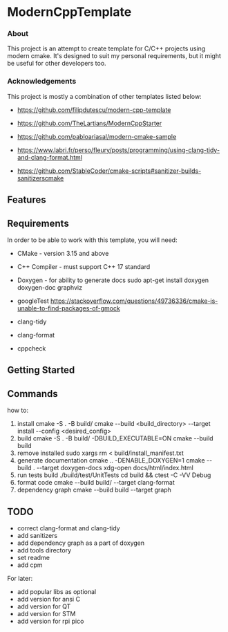 # ModernCppTemplate 

### About 
This project is an attempt to create template for C/C++ projects using modern cmake. It's designed to suit my personal requirements, but it might be useful for other developers too. 
### Acknowledgements 
This project is mostly a combination of other templates listed below: 
* https://github.com/filipdutescu/modern-cpp-template 
* https://github.com/TheLartians/ModernCppStarter 
* https://github.com/pabloariasal/modern-cmake-sample 


* https://www.labri.fr/perso/fleury/posts/programming/using-clang-tidy-and-clang-format.html
* https://github.com/StableCoder/cmake-scripts#sanitizer-builds-sanitizerscmake
## Features 

## Requirements 
In order to be able to work with this template, you will need: 
* CMake - version 3.15 and above 
* C++ Compiler - must support C++ 17 standard 
* Doxygen - for ability to generate docs
sudo apt-get install doxygen doxygen-doc graphviz 
* googleTest
https://stackoverflow.com/questions/49736336/cmake-is-unable-to-find-packages-of-gmock

* clang-tidy
* clang-format
* cppcheck
## Getting Started 

## Commands 
how to: 
1. install 
cmake -S . -B build/ 
cmake --build <build_directory> --target install --config <desired_config> 
2. build 
cmake -S . -B build/ -DBUILD_EXECUTABLE=ON 
cmake --build build 
3. remove installed 
sudo xargs rm < build/install_manifest.txt 
4. generate documentation
cmake .. -DENABLE_DOXYGEN=1
cmake --build . --target doxygen-docs
xdg-open docs/html/index.html 
5. run tests
build
./build/test/UnitTests
cd build && ctest -C -VV Debug
6. format code
cmake --build build/ --target clang-format
7. dependency graph
cmake --build build --target graph

## TODO
* correct clang-format and clang-tidy
* add sanitizers
* add dependency graph as a part of doxygen
* add tools directory
* set readme
* add cpm 

For later:
* add popular libs as optional 
* add version for ansi C 
* add version for QT 
* add version for STM 
* add version for rpi pico
